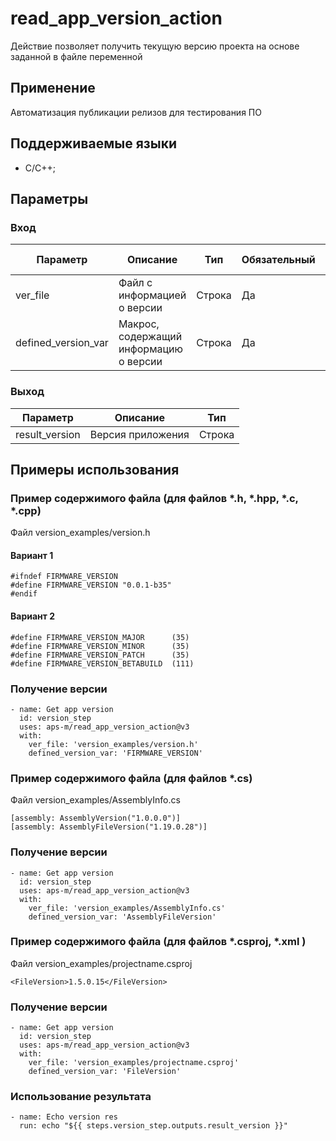 # read_app_version_action

Действие позволяет получить текущую версию проекта на основе заданной в файле
переменной

## Применение

Автоматизация публикации релизов для тестирования ПО

## Поддерживаемые языки

- C/C++;

## Параметры

### Вход

| Параметр            | Описание                               | Тип    | Обязательный | Значение по умолчанию |
| ------------------- | -------------------------------------- | ------ | ------------ | --------------------- |
| ver_file            | Файл с информацией о версии            | Строка | Да           | -                     |
| defined_version_var | Макрос, содержащий информацию о версии | Строка | Да           | FIRMWARE_VERSION      |

### Выход

| Параметр       | Описание          | Тип    |
| -------------- | ----------------- | ------ |
| result_version | Версия приложения | Строка |

## Примеры использования

### Пример содержимого файла (для файлов \*.h, \*.hpp, \*.c, \*.cpp)

Файл version_examples/version.h

#### Вариант 1

```
#ifndef FIRMWARE_VERSION
#define FIRMWARE_VERSION "0.0.1-b35"
#endif
```

#### Вариант 2

```
#define FIRMWARE_VERSION_MAJOR      (35)
#define FIRMWARE_VERSION_MINOR      (35)
#define FIRMWARE_VERSION_PATCH      (35)
#define FIRMWARE_VERSION_BETABUILD  (111)
```

### Получение версии

```
- name: Get app version
  id: version_step
  uses: aps-m/read_app_version_action@v3
  with:
    ver_file: 'version_examples/version.h'
    defined_version_var: 'FIRMWARE_VERSION'

```

### Пример содержимого файла (для файлов \*.cs)

Файл version_examples/AssemblyInfo.cs

```
[assembly: AssemblyVersion("1.0.0.0")]
[assembly: AssemblyFileVersion("1.19.0.28")]
```

### Получение версии

```
- name: Get app version
  id: version_step
  uses: aps-m/read_app_version_action@v3
  with:
    ver_file: 'version_examples/AssemblyInfo.cs'
    defined_version_var: 'AssemblyFileVersion'
```

### Пример содержимого файла (для файлов \*.csproj, \*.xml )

Файл version_examples/projectname.csproj

```
<FileVersion>1.5.0.15</FileVersion>
```

### Получение версии

```
- name: Get app version
  id: version_step
  uses: aps-m/read_app_version_action@v3
  with:
    ver_file: 'version_examples/projectname.csproj'
    defined_version_var: 'FileVersion'
```

### Использование результата

```
- name: Echo version res
  run: echo "${{ steps.version_step.outputs.result_version }}"
```
